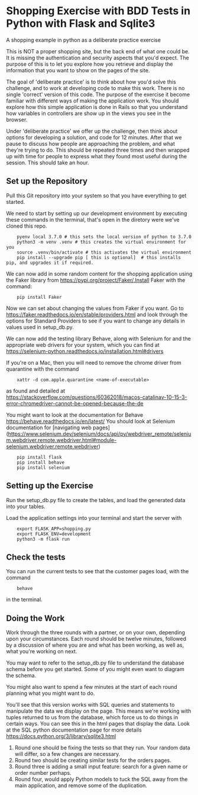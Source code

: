 # Shopping Exercise with BDD Tests in Python with Flask and Sqlite3
A shopping example in python as a deliberate practice exercise

This is NOT a proper shopping site, but the back end of what one could be. It is missing the authentication and security aspects that you'd expect. The purpose of this is to let you explore how you retrieve and display the information that you want to show on the pages of the site.

The goal of 'deliberate practice' is to think about how you'd solve this challenge, and to work at developing code to make this work. There is no single 'correct' version of this code. The purpose of the exercise it become familiar with different ways of making the application work. You should explore how this simple application is done in Rails so that you understand how variables in controllers are show up in the views you see in the browser.

Under 'deliberate practice' we offer up the challenge, then think about options for developing a solution, and code for 12 minutes. After that we pause to discuss how people are approaching the problem, and what they're trying to do. This should be repeated three times and then wrapped up with time for people to express what they found most useful during the session. This should take an hour.

## Set up the Repository
Pull this Git repository into your system so that you have everything to get started.

We need to start by setting up our development environment by executing these commands in the terminal, that's open in the diretory were we've cloned this repo.

        pyenv local 3.7.0 # this sets the local version of python to 3.7.0
        python3 -m venv .venv # this creates the virtual environment for you
        source .venv/bin/activate # this activates the virtual environment
        pip install --upgrade pip [ this is optional]  # this installs pip, and upgrades it if required.

We can now add in some random content for the shopping application using the Faker library from https://pypi.org/project/Faker/.Install Faker with the command: 

        pip install Faker

Now we can set about changing the values from Faker if you want. Go to https://faker.readthedocs.io/en/stable/providers.html and look through the options for Standard Providers to see if you want to change any details in values used in setup_db.py.

We can now add the testing library Behave, along with Selenium for and the appropriate web drivers for your system, which you can find at https://selenium-python.readthedocs.io/installation.html#drivers 

If you're on a Mac, then you will need to remove the chrome driver from quarantine with the command

        xattr -d com.apple.quarantine <name-of-executable>

as found and detailed at https://stackoverflow.com/questions/60362018/macos-catalinav-10-15-3-error-chromedriver-cannot-be-opened-because-the-de 

You might want to look at the documentation for Behave https://behave.readthedocs.io/en/latest/ 
You should look at Selenium documentation for [navigating web pages] (https://www.selenium.dev/selenium/docs/api/py/webdriver_remote/selenium.webdriver.remote.webdriver.html#module-selenium.webdriver.remote.webdriver)

        pip install flask
        pip install behave
        pip install selenium

## Setting up the Exercise
Run the setup_db.py file to create the tables, and load the generated data into your tables.

Load the application settings into your terminal and start the server with 

        export FLASK_APP=shopping.py 
        export FLASK_ENV=development
        python3 -m flask run 

## Check the tests

You can run the current tests to see that the customer pages load, with the command

        behave

in the terminal. 

##  Doing the Work

Work through the three rounds with a partner, or on your own, depending upon your circumstances. Each round should be twelve minutes, followed by a discussion of where you are and what has been working, as well as, what you're working on next.

You may want to refer to the setup_db.py file to understand the database schema before you get started. Some of you might even want to diagram the schema. 

You might also want to spend a few minutes at the start of each round planning what you might want to do.

You'll see that this version works with SQL queries and statements to manipulate the data we display on the page. This means we're working with tuples returned to us from the database, which force us to do things in certain ways. You can see this in the html pages that display the data. Look at the SQL python documentation page for more details https://docs.python.org/3/library/sqlite3.html

1. Round one should be fixing the tests so that they run. Your random data will differ, so a few changes are necessary.
2. Round two should be creating similar tests for the orders pages.
3. Round three is adding a small input feature: search for a given name or order number perhaps.
4. Round four, would apply Python models to tuck the SQL away from the main application, and remove some of the duplication. 

